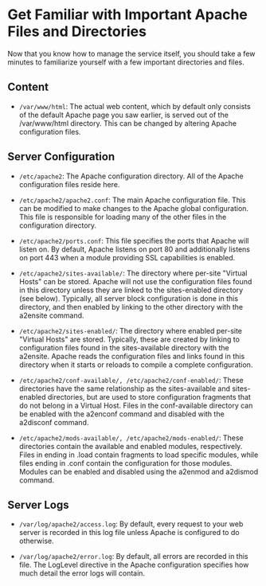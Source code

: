 # Get Familiar with Important Apache Files and Directories

Now that you know how to manage the service itself, you should take a few minutes to familiarize yourself with a few important directories and files.

 ## Content
 

+ ```/var/www/html```: The actual web content, which by default only consists of the default Apache page you saw earlier, is served out of the /var/www/html directory. This can be changed by altering Apache configuration files.


## Server Configuration

+ ```/etc/apache2```: The Apache configuration directory. All of the Apache configuration files reside here.


+ ```/etc/apache2/apache2.conf```: The main Apache configuration file. This can be modified to make changes to the Apache global configuration. This file is responsible for loading many of the other files in the configuration directory.


+ ```/etc/apache2/ports.conf```: This file specifies the ports that Apache will listen on. By default, Apache listens on port 80 and additionally listens on port 443 when a module providing SSL capabilities is enabled.


+ ```/etc/apache2/sites-available/```: The directory where per-site "Virtual Hosts" can be stored. Apache will not use the configuration files found in this directory unless they are linked to the sites-enabled directory (see below). Typically, all server block configuration is done in this directory, and then enabled by linking to the other directory with the a2ensite command.


+ ```/etc/apache2/sites-enabled/```: The directory where enabled per-site "Virtual Hosts" are stored. Typically, these are created by linking to configuration files found in the sites-available directory with the a2ensite. Apache reads the configuration files and links found in this directory when it starts or reloads to compile a complete configuration.


+ ```/etc/apache2/conf-available/, /etc/apache2/conf-enabled/```: These directories have the same relationship as the sites-available and sites-enabled directories, but are used to store configuration fragments that do not belong in a Virtual Host. Files in the conf-available directory can be enabled with the a2enconf command and disabled with the a2disconf command.


+ ```/etc/apache2/mods-available/, /etc/apache2/mods-enabled/```: These directories contain the available and enabled modules, respectively. Files in ending in .load contain fragments to load specific modules, while files ending in .conf contain the configuration for those modules. Modules can be enabled and disabled using the a2enmod and a2dismod command.


## Server Logs


+ ```/var/log/apache2/access.log```: By default, every request to your web server is recorded in this log file unless Apache is configured to do otherwise.


+ ```/var/log/apache2/error.log```: By default, all errors are recorded in this file. The LogLevel directive in the Apache configuration specifies how much detail the error logs will contain.

